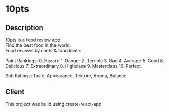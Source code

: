 # 10pts

## Description

10pts is a food review app.  
Find the best food in the world.  
Food reviews by chefs & food lovers.  

Point Rankings: 0. Hazard 1. Danger 2. Terrible 3. Bad 4. Average 5. Good 6. Delicious 7. Extraordinary  8. Highclass 9. Masterclass 10. Perfect.  

Sub Ratings: Taste, Appearance, Texture, Aroma, Balance

## Client

This project was build using create-react-app